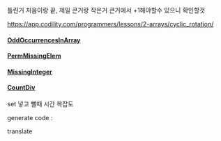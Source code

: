 틀린거
처음이랑 끝,
제일 큰거랑 작은거
큰거에서 +1해야할수 있으니 확인할것

https://app.codility.com/programmers/lessons/2-arrays/cyclic_rotation/
#### [OddOccurrencesInArray](https://app.codility.com/programmers/lessons/2-arrays/odd_occurrences_in_array/)
#### [PermMissingElem](https://app.codility.com/programmers/lessons/3-time_complexity/perm_missing_elem/)

#### [MissingInteger](https://app.codility.com/programmers/lessons/4-counting_elements/missing_integer/)
#### [CountDiv](https://app.codility.com/programmers/lessons/5-prefix_sums/count_div/)


set 넣고 뺄때 시간 복잡도

generate code :

translate 